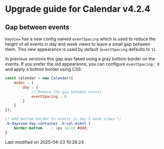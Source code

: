 # Upgrade guide for Calendar v4.2.4

## Gap between events

`DayView` has a new config named `eventSpacing` which is used to reduce the height of all events in day and week views
to leave a small gap between them. This new appearance is used by default (`eventSpacing` defaults to `1`).

In previous versions this gap was faked using a gray bottom border on the events. If you prefer the old appearance, you 
can configure `eventSpacing: 0` and apply a bottom border using CSS:

```javascript
const calendar = new Calendar({
    modes : {
        day : {
            // Remove the gap between events
            eventSpacing : 0
        }
    }
});
```

```css
/* Add bottom border to events in day & week views */
.b-dayview-day-container .b-cal-event {
    border-bottom    : 1px solid #ddd;
}
```


<p class="last-modified">Last modified on 2025-04-23 10:28:24</p>